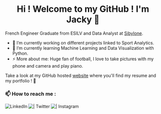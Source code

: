 <h1 align="center" > 
  Hi ! Welcome to my GitHub ! I'm Jacky 👋 
</h1>

French Engineer Graduate from ESILV and Data Analyst at [Sibylone][sibylone].

- 🔭 I’m currently working on different projects linked to Sport Analytics.
- 🌱 I’m currently learning Machine Learning and Data Visualization with Python.
- ⚡ More about me: Huge fan of football, I love to take pictures with my phone and camera and play piano.

Take a look at my GitHub hosted [website][web] where you'll find my resume and my portfolio ! 📇

### 📫 How to reach me :

[<img align="left" alt="LinkedIn" src="https://img.shields.io/badge/LinkedIn-0077B5?style=for-the-badge&logo=linkedin&logoColor=white" />][linkedin]
[<img align="left" alt=" | Twitter" src="https://img.shields.io/badge/Twitter-1DA1F2?style=for-the-badge&logo=twitter&logoColor=white" />][twitter]
[<img align="left" alt=" | Instagram" src="https://img.shields.io/badge/Instagram-E4405F?style=for-the-badge&logo=instagram&logoColor=white" />][instagram]

[linkedin]: https://www.linkedin.com/in/jacky-kuoch/
[twitter]: https://twitter.com/Jacky_Kch
[instagram]: https://www.instagram.com/jackykch.jpg/
[sibylone]: [https://www.axa.fr/](https://sibylone.com/)
[web]: https://jackykch.github.io/MyPortfolio/homepage.html

<br />

<!--
**JackyKch/JackyKch** is a ✨ _special_ ✨ repository because its `README.md` (this file) appears on your GitHub profile.

Here are some ideas to get you started:

- 🔭 I’m currently working on ...
- 🌱 I’m currently learning ...
- 👯 I’m looking to collaborate on ...
- 🤔 I’m looking for help with ...
- 💬 Ask me about ...
- 📫 How to reach me: ...
- 😄 Pronouns: ...
- ⚡ Fun fact: ...
-->
